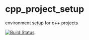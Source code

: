 # cpp_project_setup
environment setup for c++ projects

[![Build Status](https://travis-ci.com/mlilia/cpp_project_setup.svg?token=hU6GoD5Tkz5x5UQq4Edr&branch=master)](https://travis-ci.com/mlilia/cpp_project_setup)
